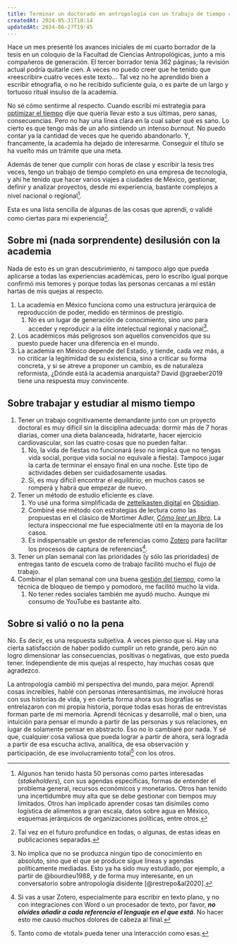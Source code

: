 ```yaml
---
title: Terminar un doctorado en antropología con un trabajo de tiempo completo
createdAt: 2024-05-31T18:14
updatedAt: 2024-06-27T19:45
---
```

Hace un mes presenté los avances iniciales de mi cuarto borrador de la tesis en un coloquio de la Facultad de Ciencias Antropológicas, junto a mis compañeros de generación. El tercer borrador tenía 362 páginas; la revisión actual podría quitarle cien. A veces no puedo creer que he tenido que «reescribir» cuatro veces este texto… Tal vez no he aprendido bien a escribir etnografía, o no he recibido suficiente guía, o es parte de un largo y tortuoso ritual insulso de la academia. 

No sé cómo sentirme al respecto. Cuando escribí mi estrategia para [optimizar el tiempo](optimizar-el-tiempo) dije que quería llevar esto a sus últimas, pero sanas, consecuencias. Pero no hay una línea clara en la cual saber qué es sano. Lo cierto es que tengo más de un año sintiendo un intenso *burnout*. No puedo contar ya la cantidad de veces que he querido abandonarlo. Y, francamente, la academia ha dejado de interesarme. Conseguir el título se ha vuelto más un trámite que una meta.

Además de tener que cumplir con horas de clase y escribir la tesis tres veces, tengo un trabajo de tiempo completo en una empresa de tecnología, y ahí he tenido que hacer varios viajes a ciudades de México, gestionar, definir y analizar proyectos, desde mi experiencia, bastante complejos a nivel nacional o regional[^1].

[^1]: Algunos han tenido hasta 50 personas como partes interesadas (*stakeholders*), con sus agendas específicas, formas de entender el problema general, recursos económicos y monetarios. Otros han tenido una incertidumbre muy alta que se debe gestionar con tiempos muy limitados. Otros han implicado aprender cosas tan disímiles como logística de alimentos a gran escala, datos sobre agua en México, esquemas jerárquicos de organizaciones políticas, entre otros.

Esta es una lista sencilla de algunas de las cosas que aprendí, o validé como ciertas para mi experiencia[^2].

[^2]: Tal vez en el futuro profundice en todas, o algunas, de estas ideas en publicaciones separadas.

## Sobre mi (nada sorprendente) desilusión con la academia

Nada de esto es un gran descubrimiento, ni tampoco algo que pueda aplicarse a todas las experiencias académicas, pero lo escribo igual porque confirmó mis temores y porque todas las personas cercanas a mí están hartas de mis quejas al respecto.

1. La academia en México funciona como una estructura jerárquica de reproducción de poder, medido en términos de prestigio. 
	1. No es un lugar de generación de conocimiento, sino uno para acceder y reproducir a la élite intelectual regional y nacional[^3].
2. Los académicos más peligrosos son aquellos convencidos que su puesto puede hacer una diferencia en el mundo.
3. La academia en México depende del Estado, y tiende, cada vez más, a no criticar la legitimidad de su existencia, sino a criticar su forma concreta, y si se atreve a proponer un cambio, es de naturaleza reformista, ¿Dónde está la academia anarquista? David @graeber2019 tiene una respuesta muy convincente.

[^3]: No implica que no se produzca ningún tipo de conocimiento en absoluto, sino que el que se produce sigue líneas y agendas políticamente mediadas. Esto ya ha sido muy estudiado, por ejemplo, a partir de @bourdieu1988, y de forma muy interesante, en un conversatorio sobre antropología disidente [@restrepo&al2020].

## Sobre trabajar y estudiar al mismo tiempo

1. Tener un trabajo cognitivamente demandante junto con un proyecto doctoral es muy difícil sin la disciplina adecuada: dormir más de 7 horas diarias, comer una dieta balanceada, hidratarte, hacer ejercicio cardiovascular, son las cuatro cosas que no pueden faltar.
	1. No, la vida de fiestas no funcionará (eso no implica que no tengas vida social, porque vida social no equivale a fiesta). Tampoco jugar la carta de terminar el ensayo final en una noche. Este tipo de actividades deben ser cuidadosamente usadas.
	2. Sí, es muy difícil encontrar el equilibrio; en muchos casos se romperá y habrá que empezar de nuevo.
2. Tener un método de estudio eficiente es clave.
	1. Yo usé una forma simplificada de [zettelkasten digital](https://books.google.com.mx/books?id=yVQAEAAAQBAJ&printsec=frontcover#v=onepage&q&f=false) en [Obsidian](https://obsidian.md/).
	2. Combiné ese método con estrategias de lectura como las propuestas en el clásico de Mortimer Adler, *[Cómo leer un libro](https://etnicografica.wordpress.com/wp-content/uploads/2016/08/comoleerunlibro.pdf)*. La lectura inspeccional me fue especialmente útil en la mayoría de los casos.
	3. Es indispensable un gestor de referencias como [Zotero](https://www.zotero.org/) para facilitar los procesos de captura de referencias[^4].
3. Tener un plan semanal con las prioridades (y sólo las prioridades) de entregas tanto de escuela como de trabajo facilitó mucho el flujo de trabajo.
4. Combinar el plan semanal con una buena [gestión del tiempo](optimizar-el-tiempo.md), como la técnica de bloqueo de tiempo y pomodoro, me facilitó mucho la vida.
	1. No tener redes sociales también me ayudó mucho. Aunque mi consumo de YouTube es bastante alto.

[^4]: Si vas a usar Zotero, especialmente para escribir en texto plano, y no con integraciones con Word o un procesador de texto, por favor, ***no olvides añadir a cada referencia el lenguaje en el que está***. No hacer esto me causó muchos dolores de cabeza al final.

## Sobre si valió o no la pena

No. Es decir, es una respuesta subjetiva. A veces pienso que sí. Hay una cierta satisfacción de haber podido cumplir un reto grande, pero aún no logro dimensionar las consecuencias, positivas o negativas, que esto pueda tener. Independiente de mis quejas al respecto, hay muchas cosas que agradezco.

La antropología cambió mi perspectiva del mundo, para mejor. Aprendí cosas increíbles, hablé con personas interesantísimas, me involucré horas con sus historias de vida, y en cierta forma ahora sus biografías se entrelazaron con mi propia historia, porque todas esas horas de entrevistas forman parte de mi memoria. Aprendí técnicas y desarrollé, mal o bien, una intuición para pensar el mundo a partir de las personas y sus relaciones, en lugar de solamente pensar en abstracto. Eso no lo cambiaré por nada. Y sé que, cualquier cosa valiosa que pueda lograr a partir de ahora, será lograda a partir de esa escucha activa, analítica, de esa observación y participación, de ese involucramiento total[^5] con los otros.

[^5]: Tanto como de «total» pueda tener una interacción como esas.